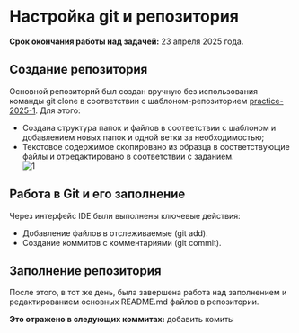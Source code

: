 # Настройка git и репозитория
**Срок окончания работы над задачей:** 23 апреля 2025 года.

## Создание репозитория
Основной репозиторий был создан вручную без использования команды git clone в соответствии с шаблоном-репозиторием
[practice-2025-1](https://github.com/mospol/practice-2025-1). Для этого:
- Создана структура папок и файлов в соответствии с шаблоном и добавлением новых папок и одной ветки за необходимостью;
- Текстовое содержимое скопировано из образца в соответствующие файлы и отредактировано в соответствии с заданием.  
![1](https://github.com/Galaxy-1337/practice/tree/main/docs/media/git)

## Работа в Git и его заполнение

Через интерфейс IDE были выполнены ключевые действия:
- Добавление файлов в отслеживаемые (git add).
- Создание коммитов с комментариями (git commit).

## Заполнение репозитория
После этого, в тот же день, была завершена работа над заполнением  и редактированием основных README.md файлов в репозитории.

**Это отражено в следующих коммитах:**
добавить комиты 
